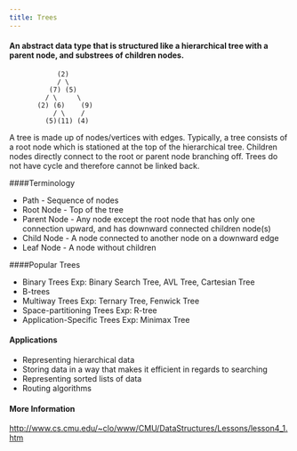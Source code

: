 ```yaml
---
title: Trees
---
```

#### An abstract data type that is structured like a hierarchical tree with a parent node, and substrees of children nodes.

```
            (2)
            / \
          (7) (5)
         / \     \
       (2) (6)    (9)
           / \    /
         (5)(11) (4)

```
A tree is made up of nodes/vertices with edges. Typically, a tree consists of a root node which is stationed at the top of the hierarchical tree. Children nodes directly connect to the root or parent node branching off. Trees do not have cycle and therefore cannot be linked back.

####Terminology
* Path - Sequence of nodes
* Root Node - Top of the tree
* Parent Node - Any node except the root node that has only one connection upward, and has downward connected children node(s)
* Child Node - A node connected to another node on a downward edge
* Leaf Node - A node without children

####Popular Trees
* Binary Trees
	Exp: Binary Search Tree, AVL Tree, Cartesian Tree
* B-trees
* Multiway Trees
	Exp: Ternary Tree, Fenwick Tree
* Space-partitioning Trees
	Exp: R-tree
* Application-Specific Trees
	Exp: Minimax Tree

#### Applications
* Representing hierarchical data
* Storing data in a way that makes it efficient in regards to searching
* Representing sorted lists of data
* Routing algorithms

#### More Information
<a href="http://www.cs.cmu.edu/~clo/www/CMU/DataStructures/Lessons/lesson4_1.htm">http://www.cs.cmu.edu/~clo/www/CMU/DataStructures/Lessons/lesson4_1.htm</a>


